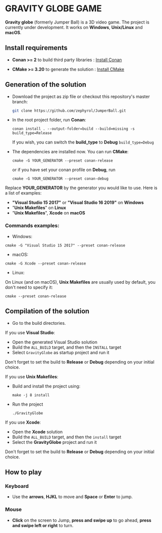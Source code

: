 # GRAVITY GLOBE GAME

**Gravity globe** (formerly Jumper Ball) is a 3D video game. The project is currently under development.
It works on **Windows**, **Unix/Linux** and **macOS**.


## Install requirements

- **Conan >= 2** to build third party libraries : [Install Conan](https://docs.conan.io/2/installation.html)

- **CMake >= 3.20** to generate the solution : [Install CMake](https://cmake.org/download/)

## Generation of the solution

- Download the project as zip file or checkout this repository's master branch:

  ```sh
  git clone https://github.com/zephyrol/JumperBall.git
  ```

- In the root project folder, run **Conan**:

  ```
  conan install . --output-folder=build --build=missing -s build_type=Release
  ```

  If you wish, you can switch the **build_type** to **Debug** ```build_type=Debug```

- The dependencies are installed now. You can run **CMake**:
  ```
  cmake -G YOUR_GENERATOR --preset conan-release
  ```

  or if you have set your conan profile on **Debug**, run
  ```
  cmake -G YOUR_GENERATOR --preset conan-debug
  ```

Replace **YOUR_GENERATOR** by the generator you would like to use. Here is a list of examples:

- **"Visual Studio 15 2017"** or **"Visual Studio 16 2019"** on **Windows**
- "**Unix Makefiles**" on **Linux**
- "**Unix Makefiles**", **Xcode** on **macOS**

### Commands examples: 
- Windows: 
```
cmake -G "Visual Studio 15 2017" --preset conan-release
```

- macOS:
```
cmake -G Xcode --preset conan-release
```

- Linux:

On Linux (and on macOS), **Unix Makefiles** are usually used by default, you don't need to specify it:
```
cmake --preset conan-release
```

## Compilation of the solution

- Go to the build directories.

If you use **Visual Studio**:

- Open the generated Visual Studio solution
- Build the `ALL_BUILD` target, and then the `INSTALL` target
- Select `GravityGlobe` as startup project and run it

Don't forget to set the build to **Release** or **Debug** depending on your initial choice.

If you use **Unix Makefiles**:

- Build and install the project using:

  ```
  make -j 8 install
  ```

- Run the project
  ```
  ./GravityGlobe
  ```


If you use **Xcode**:
- Open the **Xcode** solution
- Build the `ALL_BUILD` target, and then the `install` target
- Select the **GravityGlobe** project and run it


Don't forget to set the build to **Release** or **Debug** depending on your initial choice.


## How to play

### Keyboard
- Use the **arrows**, **HJKL** to move and **Space** or **Enter** to jump.

### Mouse 
- **Click** on the screen to Jump, **press and swipe up** to go ahead, **press and swipe left or right** to turn.
